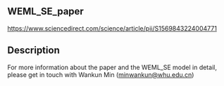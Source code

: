 ## WEML_SE_paper
https://www.sciencedirect.com/science/article/pii/S1569843224004771
## Description
For more information about the paper and the WEML_SE model in detail, please get in touch with Wankun Min (minwankun@whu.edu.cn)
